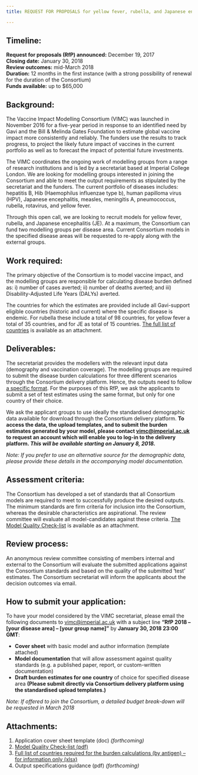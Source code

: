 ```yaml
---
title: REQUEST FOR PROPOSALS for yellow fever, rubella, and Japanese encephalitis vaccine impact models to be included in the Vaccine Impact Modelling Consortium    

---
```


## Timeline:   

**Request for proposals (RfP) announced:** December 19, 2017    
**Closing date:** January 30, 2018    
**Review outcomes:** mid-March 2018    
**Duration:** 12 months in the first instance (with a strong possibility of renewal for the duration of the Consortium)     
**Funds available:** up to $65,000       

## Background:

The Vaccine Impact Modelling Consortium (VIMC) was launched in November 2016 for a five-year period in response to an identified need by Gavi and the Bill & Melinda Gates Foundation to estimate global vaccine impact more consistently and reliably. The funders use the results to track progress, to project the likely future impact of vaccines in the current portfolio as well as to forecast the impact of potential future investments. 

The VIMC coordinates the ongoing work of modelling groups from a range of research institutions and is led by a secretariat based at Imperial College London. We are looking for modelling groups interested in joining the Consortium and able to meet the output requirements as stipulated by the secretariat and the funders. The current portfolio of diseases includes: hepatitis B, Hib (Haemophilus influenzae type b), human papilloma virus (HPV), Japanese encephalitis, measles, meningitis A, pneumococcus, rubella, rotavirus, and yellow fever.

Through this open call, we are looking to recruit models for yellow fever, rubella, and Japanese encephalitis (JE). At a maximum, the Consortium can fund two modelling groups per disease area. Current Consortium models in the specified disease areas will be requested to re-apply along with the external groups.

## Work required:

The primary objective of the Consortium is to model vaccine impact, and the modelling groups are responsible for calculating disease burden defined as: i) number of cases averted; ii) number of deaths averted; and iii) Disability-Adjusted Life Years (DALYs) averted. 

The countries for which the estimates are provided include all Gavi-support eligible countries (historic and current) where the specific disease is endemic. For rubella these include a total of 98 countries, for yellow fever a total of 35 countries, and for JE as total of 15 countries. [The full list of countries](/resources/yf_rubella_je_countries.xlsx) is available as an attachment. 

## Deliverables: 

The secretariat provides the modellers with the relevant input data (demography and vaccination coverage). The modelling groups are required to submit the disease burden calculations for three different scenarios through the Consortium delivery platform. Hence, the outputs need to follow [a specific format](). For the purposes of this RfP, we ask the applicants to submit a set of test estimates using the same format, but only for one country of their choice. 

We ask the applicant groups to use ideally the standardised demographic data available for download through the Consortium delivery platform. **To access the data, the upload templates, and to submit the burden estimates generated by your model, please contact vimc@imperial.ac.uk to request an account which will enable you to log-in to the delivery platform. _This will be available starting on January 8, 2018._**

_Note: If you prefer to use an alternative source for the demographic data, please provide these details in the accompanying model documentation._

## Assessment criteria:   

The Consortium has developed a set of standards that all Consortium models are required to meet to successfully produce the desired outputs. The minimum standards are firm criteria for inclusion into the Consortium, whereas the desirable characteristics are aspirational. The review committee will evaluate all model-candidates against these criteria. [The Model Quality Check-list](/resources/VIMC_model_standards.pdf) is available as an attachment. 

## Review process:    

An anonymous review committee consisting of members internal and external to the Consortium will evaluate the submitted applications against the Consortium standards and based on the quality of the submitted ‘test’ estimates. The Consortium secretariat will inform the applicants about the decision outcomes via email. 

## How to submit your application:    
 
To have your model considered by the VIMC secretariat, please email the following documents to vimc@imperial.ac.uk with a subject line **“RfP 2018 – [your disease area] – [your group name]”** by **January 30, 2018 23:00 GMT**:

- **Cover sheet** with basic model and author information (template attached)    
- **Model documentation** that will allow assessment against quality standards (e.g. a published paper, report, or custom-written documentation)    
- **Draft burden estimates for one country** of choice for specified disease area **(Please submit directly via Consortium delivery platform using the standardised upload templates.)**        

_Note: If offered to join the Consortium, a detailed budget break-down will be requested in March 2018_

## Attachments:   
1.	Application cover sheet template (doc) _(forthcoming)_
2.	[Model Quality Check-list (pdf)](/resources/VIMC_model_standards.pdf)
3.	[Full list of countries required for the burden calculations (by antigen) – for information only (xlsx)](/resources/yf_rubella_je_countries.xlsx)
4.	Output specifications guidance (pdf) _(forthcoming)_   

